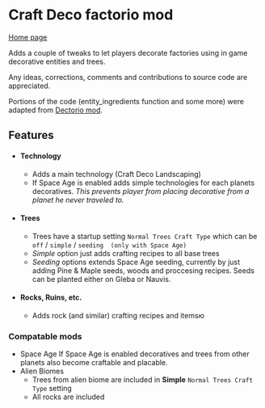 # Craft Deco factorio mod

[Home page](https://mods.factorio.com/mod/craft-deco?from=search)

Adds a couple of tweaks to let players decorate factories using in game decorative entities and trees.

Any ideas, corrections, comments and contributions to source code are appreciated.

Portions of the code (entity_ingredients function and some more) were adapted from [Dectorio mod](https://mods.factorio.com/mod/Dectorio).
 

## Features

- #### Technology
	-  Adds a main technology (Craft Deco Landscaping)
	-  If Space Age is enabled adds simple technologies for each planets decoratives. _This prevents player from placing decorative from a planet he never traveled to._

- #### Trees
	- Trees have a startup setting `Normal Trees Craft Type` which can be `off` / `simple` / `seeding  (only with Space Age)`
	- *Simple* option just adds crafting recipes to all base trees
	- *Seeding* options extends Space Age seeding, currently by just adding Pine & Maple seeds, woods and proccesing recipes. Seeds can be planted either on Gleba or Nauvis.

- #### Rocks, Ruins, etc.
	- Adds rock (and similar) crafting recipes and itemsю


### Compatable mods
- Space Age
If Space Age is enabled decoratives and trees from other planets also become craftable and placable.
- Alien Biomes
	- Trees from alien biome are included in **Simple** `Normal Trees Craft Type` setting
	- All rocks are included

 
